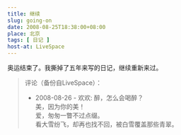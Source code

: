 ```yaml
---
title: 继续
slug: going-on
date: 2008-08-25T18:38:00+08:00
place: 北京
tags: [ 日记 ]
host-at: LiveSpace
---
```

奥运结束了。我撕掉了五年来写的日记，继续重新来过。

> 评论（备份自LiveSpace）：
>
> * 2008-08-26 - 欢欢: 醉，怎么会喝醉？<br>
> 美，因为你的美！<br>
> 爱，匆匆一瞥不过点缀。<br>
> 看大雪纷飞，却再也找不回，被白雪覆盖那些青翠。
